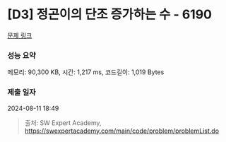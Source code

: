 # [D3] 정곤이의 단조 증가하는 수 - 6190 

[문제 링크](https://swexpertacademy.com/main/code/problem/problemDetail.do?contestProbId=AWcPjEuKAFgDFAU4) 

### 성능 요약

메모리: 90,300 KB, 시간: 1,217 ms, 코드길이: 1,019 Bytes

### 제출 일자

2024-08-11 18:49



> 출처: SW Expert Academy, https://swexpertacademy.com/main/code/problem/problemList.do